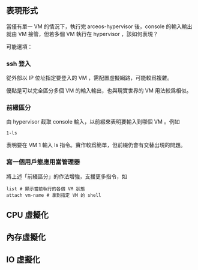 ## 表現形式
當僅有單一 VM 的情況下，執行完 arceos-hypervisor 後，console 的輸入輸出就由 VM 接管，但若多個 VM 執行在 hypervisor ，該如何表現？

可能選項：

### ssh 登入
從外部以 IP 位址指定要登入的 VM ，需配置虛擬網路，可能較爲複雜。

優點是可以完全區分多個 VM 的輸入輸出，也與現實世界的 VM 用法較爲相似。

### 前綴區分
由 hypervisor 截取 console 輸入，以前綴來表明要輸入到哪個 VM 。例如

```
1-ls
```
表明要在 VM 1 輸入 ls 指令。實作較爲簡單，但前綴仍會有交替出現的問題。

### 寫一個用戶態應用當管理器
將上述「前綴區分」的作法增強，支援更多指令，如
```
list # 顯示當前執行的各個 VM 狀態
attach vm-name # 拿到指定 VM 的 shell
```


## CPU 虛擬化

## 內存虛擬化

## IO 虛擬化
